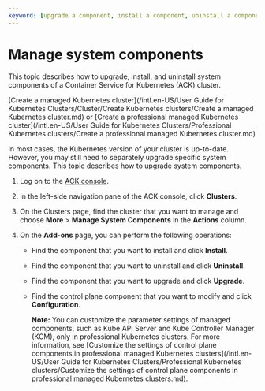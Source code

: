 ```yaml
---
keyword: [upgrade a component, install a component, uninstall a component, K8s]
---
```


# Manage system components

This topic describes how to upgrade, install, and uninstall system components of a Container Service for Kubernetes \(ACK\) cluster.

[Create a managed Kubernetes cluster](/intl.en-US/User Guide for Kubernetes Clusters/Cluster/Create Kubernetes clusters/Create a managed Kubernetes cluster.md) or [Create a professional managed Kubernetes cluster](/intl.en-US/User Guide for Kubernetes Clusters/Professional Kubernetes clusters/Create a professional managed Kubernetes cluster.md)

In most cases, the Kubernetes version of your cluster is up-to-date. However, you may still need to separately upgrade specific system components. This topic describes how to upgrade system components.

1.  Log on to the [ACK console](https://cs.console.aliyun.com).

2.  In the left-side navigation pane of the ACK console, click **Clusters**.

3.  On the Clusters page, find the cluster that you want to manage and choose **More** \> **Manage System Components** in the **Actions** column.

4.  On the **Add-ons** page, you can perform the following operations:

    -   Find the component that you want to install and click **Install**.
    -   Find the component that you want to uninstall and click **Uninstall**.
    -   Find the component that you want to upgrade and click **Upgrade**.
    -   Find the control plane component that you want to modify and click **Configuration**.

        **Note:** You can customize the parameter settings of managed components, such as Kube API Server and Kube Controller Manager \(KCM\), only in professional Kubernetes clusters. For more information, see [Customize the settings of control plane components in professional managed Kubernetes clusters](/intl.en-US/User Guide for Kubernetes Clusters/Professional Kubernetes clusters/Customize the settings of control plane components in professional managed Kubernetes clusters.md).


